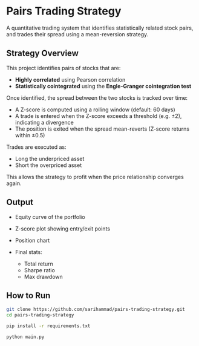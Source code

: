 # Pairs Trading Strategy

A quantitative trading system that identifies statistically related stock pairs, and trades their spread using a mean-reversion strategy.

## Strategy Overview

This project identifies pairs of stocks that are:

- **Highly correlated** using Pearson correlation
- **Statistically cointegrated** using the **Engle-Granger cointegration test**

Once identified, the spread between the two stocks is tracked over time:

- A Z-score is computed using a rolling window (default: 60 days)
- A trade is entered when the Z-score exceeds a threshold (e.g. ±2), indicating a divergence
- The position is exited when the spread mean-reverts (Z-score returns within ±0.5)

Trades are executed as:

- Long the underpriced asset
- Short the overpriced asset

This allows the strategy to profit when the price relationship converges again.

## Output

- Equity curve of the portfolio  
- Z-score plot showing entry/exit points  
- Position chart  
- Final stats:
  
  - Total return
  - Sharpe ratio
  - Max drawdown

## How to Run

```bash
git clone https://github.com/sarihammad/pairs-trading-strategy.git
cd pairs-trading-strategy

pip install -r requirements.txt

python main.py

